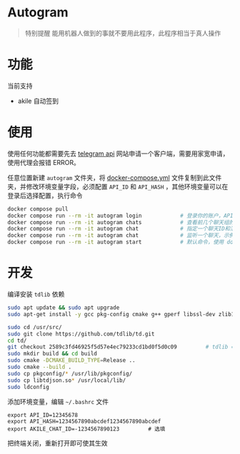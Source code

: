 # Autogram

> 特别提醒
> 能用机器人做到的事就不要用此程序，此程序相当于真人操作

# 功能

当前支持
- akile 自动签到

# 使用

使用任何功能都需要先去 [telegram api](https://my.telegram.org/apps) 网站申请一个客户端，需要用家宽申请，使用代理会报错 ERROR。

任意位置新建 `autogram` 文件夹，将 [docker-compose.yml](./docker-compose.yml) 文件复制到此文件夹，并修改环境变量字段，必须配置 `API_ID` 和 `API_HASH` ，其他环境变量可以在登录后选择配置，执行命令
```bash
docker compose pull
docker compose run --rm -it autogram login            # 登录你的账户，API_ID 相当于你申请的网站，login 相当于在你的网站上登录你的账户，需要输入手机号和验证码登录，使用其他命令前必须先登录
docker compose run --rm -it autogram chats            # 查看前几个聊天组的ID和标题，用于配置自动化，默认前20，可以使用 --top 50 参数指定
docker compose run --rm -it autogram chat             # 指定一个聊天ID和消息内容，发送消息，示例： docker compose run --rm -it autogram chat --chat-id='-1234567890123' -m '/checkin'
docker compose run --rm -it autogram chat             # 监听一个聊天，示例： docker compose run --rm -it autogram listen --chat-id='-1234567890123'
docker compose run --rm -it autogram start            # 默认命令，使用 docker compose up 启动时会执行此命令
```

# 开发

编译安装 `tdlib` 依赖
```bash
sudo apt update && sudo apt upgrade
sudo apt-get install -y gcc pkg-config cmake g++ gperf libssl-dev zlib1g-dev

sudo cd /usr/src/
sudo git clone https://github.com/tdlib/td.git
cd td/
git checkout 2589c3fd46925f5d57e4ec79233cd1bd0f5d0c09         # tdlib = "0.10.0" 对应此版本，如果之前编译过其他版本，需要删除本项目目录下的 db 数据缓存
sudo mkdir build && cd build
sudo cmake -DCMAKE_BUILD_TYPE=Release ..
sudo cmake --build .
sudo cp pkgconfig/* /usr/lib/pkgconfig/
sudo cp libtdjson.so* /usr/local/lib/
sudo ldconfig
```

添加环境变量，编辑 `~/.bashrc` 文件
```
export API_ID=12345678
export API_HASH=1234567890abcdef1234567890abcdef
export AKILE_CHAT_ID=-1234567890123         # 选填
```
把终端关闭，重新打开即可使其生效
